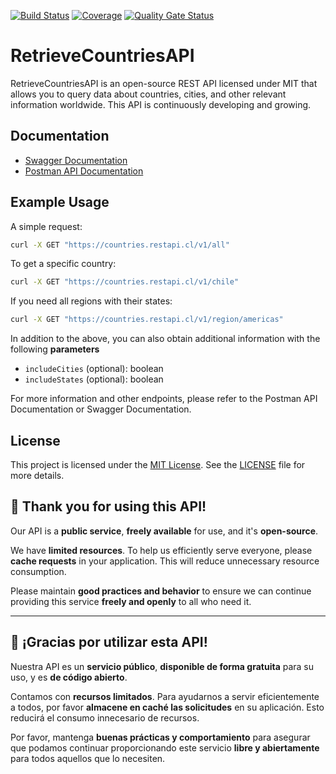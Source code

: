 [![Build Status](https://github.com/rgdevment/RetrieveCountriesAPI/actions/workflows/main.yml/badge.svg)](https://github.com/rgdevment/RetrieveCountriesAPI/actions/workflows/main.yml)
[![Coverage](https://rgdevment.github.io/RetrieveCountriesAPI/badges/jacoco.svg)](https://rgdevment.github.io/RetrieveCountriesAPI)
[![Quality Gate Status](https://sonarcloud.io/api/project_badges/measure?project=rgdevment_RetrieveCountriesAPI&metric=alert_status)](https://sonarcloud.io/summary/new_code?id=rgdevment_RetrieveCountriesAPI)

# RetrieveCountriesAPI

RetrieveCountriesAPI is an open-source REST API licensed under MIT that allows you to query data about countries,
cities, and other relevant information worldwide. This API is continuously developing and growing.

## Documentation

- [Swagger Documentation](https://countries.restapi.cl/docs)
- [Postman API Documentation](https://www.postman.com/rgdevment/workspace/retrievecountriesapi/api/f7b4022f-5ec6-4d74-9718-523dff4931f8/definition/3a8a30c1-7515-438f-ba7c-40df724b4e85?version=c40899c5-b6ca-40c4-a9d2-9ac9e5660d5b)

## Example Usage

A simple request:

```sh
curl -X GET "https://countries.restapi.cl/v1/all"
```

To get a specific country:

```sh
curl -X GET "https://countries.restapi.cl/v1/chile"
```

If you need all regions with their states:

```sh
curl -X GET "https://countries.restapi.cl/v1/region/americas"
```

In addition to the above, you can also obtain additional information with the following **parameters**

- `includeCities` (optional): boolean
- `includeStates` (optional): boolean

For more information and other endpoints, please refer to the Postman API Documentation or Swagger Documentation.

## License

This project is licensed under the [MIT License](https://choosealicense.com/licenses/mit/). See
the [LICENSE](LICENSE.md) file for more details.

## 🌟 **Thank you for using this API!**

Our API is a **public service**, **freely available** for use, and it's **open-source**.

We have **limited resources**. To help us efficiently serve everyone, please **cache requests** in your application.
This will reduce unnecessary resource consumption.

Please maintain **good practices and behavior** to ensure we can continue providing this service **freely and openly**
to all who need it.

---

## 🌟 **¡Gracias por utilizar esta API!**

Nuestra API es un **servicio público**, **disponible de forma gratuita** para su uso, y es **de código abierto**.

Contamos con **recursos limitados**. Para ayudarnos a servir eficientemente a todos, por favor **almacene en caché las
solicitudes** en su aplicación. Esto reducirá el consumo innecesario de recursos.

Por favor, mantenga **buenas prácticas y comportamiento** para asegurar que podamos continuar proporcionando este
servicio **libre y abiertamente** para todos aquellos que lo necesiten.
